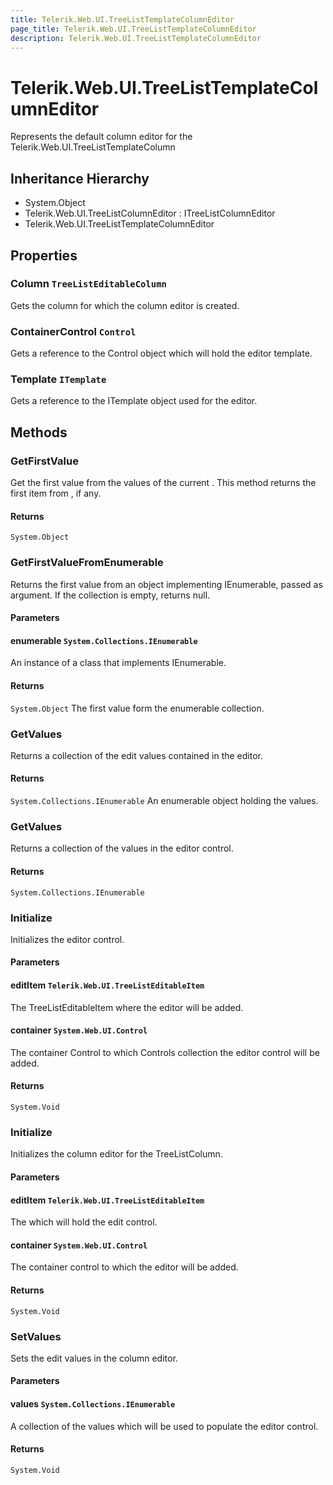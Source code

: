 ```yaml
---
title: Telerik.Web.UI.TreeListTemplateColumnEditor
page_title: Telerik.Web.UI.TreeListTemplateColumnEditor
description: Telerik.Web.UI.TreeListTemplateColumnEditor
---
```


# Telerik.Web.UI.TreeListTemplateColumnEditor

Represents the default column editor for the Telerik.Web.UI.TreeListTemplateColumn

## Inheritance Hierarchy

* System.Object
* Telerik.Web.UI.TreeListColumnEditor : ITreeListColumnEditor
* Telerik.Web.UI.TreeListTemplateColumnEditor

## Properties

###  Column `TreeListEditableColumn`

Gets the column for which the column editor is created.

###  ContainerControl `Control`

Gets a reference to the Control object which will hold the editor template.

###  Template `ITemplate`

Gets a reference to the ITemplate object used for the editor.

## Methods

###  GetFirstValue

Get the first value from the values of the current .
            This method returns the first item from , if any.

#### Returns

`System.Object` 

###  GetFirstValueFromEnumerable

Returns the first value from an object implementing IEnumerable, passed as argument. 
            If the collection is empty, returns null.

#### Parameters

#### enumerable `System.Collections.IEnumerable`

An instance of a class that implements IEnumerable.

#### Returns

`System.Object` The first value form the enumerable collection.

###  GetValues

Returns a collection of the edit values contained in the editor.

#### Returns

`System.Collections.IEnumerable` An enumerable object holding the values.

###  GetValues

Returns a collection of the values in the editor control.

#### Returns

`System.Collections.IEnumerable` 

###  Initialize

Initializes the editor control.

#### Parameters

#### editItem `Telerik.Web.UI.TreeListEditableItem`

The TreeListEditableItem where the editor will be added.

#### container `System.Web.UI.Control`

The container Control to which Controls collection the editor control will be added.

#### Returns

`System.Void` 

###  Initialize

Initializes the column editor for the TreeListColumn.

#### Parameters

#### editItem `Telerik.Web.UI.TreeListEditableItem`

The  which will hold the edit control.

#### container `System.Web.UI.Control`

The container control to which the editor will be added.

#### Returns

`System.Void` 

###  SetValues

Sets the edit values in the column editor.

#### Parameters

#### values `System.Collections.IEnumerable`

A collection of the values which will be used to populate the editor control.

#### Returns

`System.Void` 


